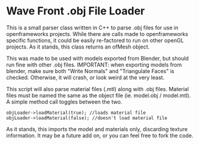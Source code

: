 Wave Front .obj File Loader
===============

This is a small parser class written in C++ to parse .obj files for use in openframeworks projects. While there are calls made to openframeworks specific functions, it could be easily re-factored to run on other openGL projects. As it stands, this class returns an ofMesh object.

This was made to be used with models exported from Blender, but should run fine with other .obj files. IMPORTANT: when exporting models from blender, make sure both "Write Normals" and "Triangulate Faces" is checked. Otherwise, it will crash, or look weird at the very least.

This script will also parse material files (.mtl) along with .obj files. Material files must be named the same as the object file (ie. model.obj / model.mtl). A simple method call toggles between the two.

```
objLoader->loadMaterial(true); //loads material file
objLoader->loadMaterial(false); //doesn't load material file
```

As it stands, this imports the model and materials only, discarding texture information. It may be a future add on, or you can feel free to fork the code.
